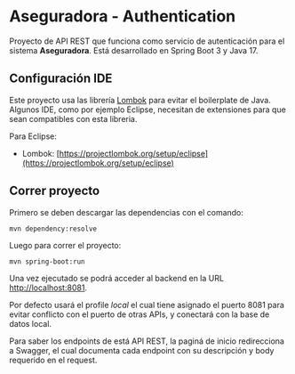 # Aseguradora - Authentication

Proyecto de API REST que funciona como servicio de autenticación para el sistema **Aseguradora**. Está desarrollado en Spring Boot 3 y Java 17.

## Configuración IDE

Este proyecto usa las librería [Lombok](https://projectlombok.org/) para evitar el boilerplate de Java. Algunos IDE, como por ejemplo Eclipse, necesitan de extensiones para que sean compatibles con esta libreria.

Para Eclipse:

- Lombok: [https://projectlombok.org/setup/eclipse](https://projectlombok.org/setup/eclipse)

## Correr proyecto

Primero se deben descargar las dependencias con el comando:

```
mvn dependency:resolve
```

Luego para correr el proyecto:

```
mvn spring-boot:run
```

Una vez ejecutado se podrá acceder al backend en la URL [http://localhost:8081](http://localhost:8081).

Por defecto usará el profile *local* el cual tiene asignado el puerto 8081 para evitar conflicto con el puerto de otras APIs, y conectará con la base de datos local.

Para saber los endpoints de está API REST, la paginá de inicio redirecciona a Swagger, el cual documenta cada endpoint con su descripción y body requerido en el request.
